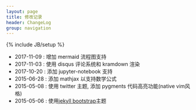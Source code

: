 ```yaml
---
layout: page
title: 修改记录
header: ChangeLog
group: navigation
---
```

{% include JB/setup %}

* 2017-11-09 : 增加 mermaid 流程图支持
* 2017-11-03 : 使用 disqus 评论系统和 kramdown 渲染
* 2017-10-20 : 添加 jupyter-notebook 支持
* 2015-06-28 : 添加 mathjax 以支持数学公式
* 2015-05-08 : 使用 twitter 主题, 添加 pygments 代码高亮功能(native vim风格)
* 2015-05-06 : 使用[jekyll bootstrap](https://github.com/plusjade/jekyll-bootstrap.git)主题
